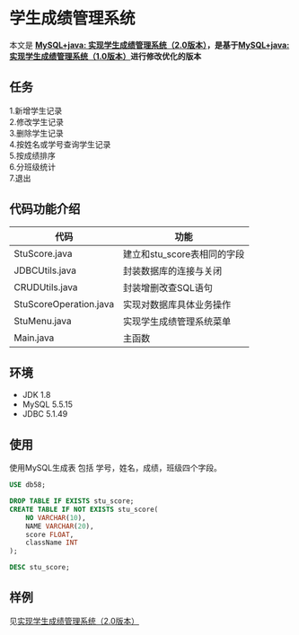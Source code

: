 # 学生成绩管理系统

本文是 **[MySQL+java: 实现学生成绩管理系统（2.0版本）](https://blog.csdn.net/qq_36937684/article/details/112502793)，是基于[MySQL+java: 实现学生成绩管理系统（1.0版本）](https://blog.csdn.net/qq_36937684/article/details/108757156)进行修改优化的版本** 

## 任务
1.新增学生记录<br>
2.修改学生记录<br>
3.删除学生记录<br>
4.按姓名或学号查询学生记录<br>
5.按成绩排序<br>
6.分班级统计<br>
7.退出<br>

## 代码功能介绍
代码     | 功能
-------- | -----
StuScore.java  | 建立和stu_score表相同的字段
JDBCUtils.java  | 封装数据库的连接与关闭
CRUDUtils.java | 封装增删改查SQL语句
StuScoreOperation.java| 实现对数据库具体业务操作
StuMenu.java| 实现学生成绩管理系统菜单
Main.java|主函数

## 环境
 - JDK 1.8
 - MySQL 5.5.15
 - JDBC 5.1.49
 
## 使用
使用MySQL生成表
包括 学号，姓名，成绩，班级四个字段。
```sql
USE db58;

DROP TABLE IF EXISTS stu_score;
CREATE TABLE IF NOT EXISTS stu_score(
	NO VARCHAR(10),
	NAME VARCHAR(20),
	score FLOAT,
	className INT
);

DESC stu_score;
``` 

## 样例
见[实现学生成绩管理系统（2.0版本）](https://blog.csdn.net/qq_36937684/article/details/112502793)
